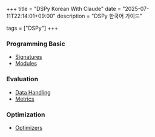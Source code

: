 +++
title = "DSPy Korean With Claude"
date = "2025-07-11T22:14:01+09:00"
description = "DSPy 한국어 가이드"

tags = ["DSPy"]
+++

### Programming Basic
- [Signatures](https://claude.ai/public/artifacts/554861af-88ad-4e2d-b9cb-4ac17306edfe)
- [Modules](https://claude.ai/public/artifacts/93a80e24-2392-4b23-8e34-85cf26af2298)

### Evaluation
- [Data Handling](https://claude.ai/public/artifacts/b9839740-4295-4641-bae3-c620887f0d82)
- [Metrics](https://claude.ai/public/artifacts/0eca9130-dbf7-46b9-8b1e-2b37b4efd2d9)

### Optimization
- [Optimizers](https://claude.ai/public/artifacts/ac8d28bb-4e60-4cfb-9159-06c758cb4b8a)
